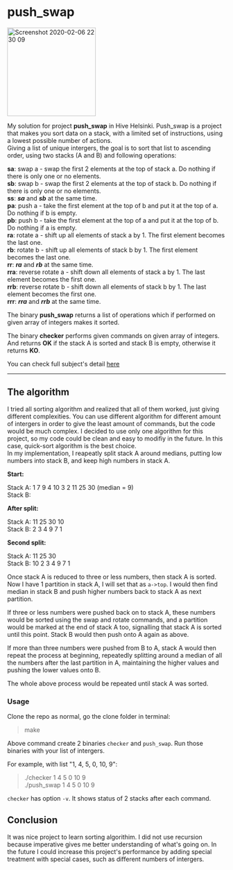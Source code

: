 # push_swap

<img width="204" alt="Screenshot 2020-02-06 22 30 09" src="https://user-images.githubusercontent.com/44005264/74007222-71170200-4986-11ea-9758-529f5eedf207.png">


My solution for project **push_swap** in Hive Helsinki. Push_swap is a project that makes you sort data on a stack, with a limited set of instructions, using a lowest possible number of actions.\
Giving a list of unique intergers, the goal is to sort that list to ascending order, using two stacks (A and B) and following operations:

**sa**: swap a - swap the first 2 elements at the top of stack a. Do nothing if there is only one or no elements.\
**sb**: swap b - swap the first 2 elements at the top of stack b. Do nothing if there is only one or no elements.\
**ss**: **_sa_** and **_sb_** at the same time.\
**pa**: push a - take the first element at the top of b and put it at the top of a. Do nothing if b is empty.\
**pb**: push b - take the first element at the top of a and put it at the top of b. Do nothing if a is empty.\
**ra**: rotate a - shift up all elements of stack a by 1. The first element becomes the last one.\
**rb**: rotate b - shift up all elements of stack b by 1. The first element becomes the last one.\
**rr**: **_ra_** and **_rb_** at the same time.\
**rra**: reverse rotate a - shift down all elements of stack a by 1. The last element becomes the first one.\
**rrb**: reverse rotate b - shift down all elements of stack b by 1. The last element becomes the first one.\
**rrr**: ***rra*** and ***rrb*** at the same time.

The binary **push_swap** returns a list of operations which if performed on given array of integers makes it sorted.

The binary **checker** performs given commands on given array of integers. And returns **OK** if the stack A is sorted and stack B is empty, otherwise it returns **KO**.

You can check full subject's detail [here](https://github.com/shilena91/push_swap/blob/master/push_swap.en.pdf)

***

## The algorithm
I tried all sorting algorithm and realized that all of them worked, just giving different complexities. You can use different algorithm for different amount of intergers in order to give the least amount of commands, but the code would be much complex. I decided to use only one algorithm for this project, so my code could be clean and easy to modifiy in the future. In this case, quick-sort algorithm is the best choice.\
In my implementation, I reapeatly split stack A around medians, putting low numbers into stack B, and keep high numbers in stack A.

**Start:**

Stack A: 1 7 9 4 10 3 2 11 25 30 (median = 9)\
Stack B:

**After split:**

Stack A: 11 25 30 10\
Stack B: 2 3 4 9 7 1

**Second split:**

Stack A: 11 25 30\
Stack B: 10 2 3 4 9 7 1

Once stack A is reduced to three or less numbers, then stack A is sorted. Now I have 1 partition in stack A, I will set that as ```a->top```. I would then find median in stack B and push higher numbers back to stack A as next partition.

If three or less numbers were pushed back on to stack A, these numbers would be sorted using the swap and rotate commands, and a partition would be marked at the end of stack A too, signalling that stack A is sorted until this point. Stack B would then push onto A again as above.

If more than three numbers were pushed from B to A, stack A would then repeat the process at beginning, repeatedly splitting around a median of all the numbers after the last partition in A, maintaining the higher values and pushing the lower values onto B.

The whole above process would be repeated until stack A was sorted.

### Usage

Clone the repo as normal, go the clone folder in terminal:
> make

Above command create 2 binaries ```checker``` and ```push_swap```. Run those binaries with your list of intergers.

For example, with list "1, 4, 5, 0, 10, 9":
> ./checker 1 4 5 0 10 9\
> ./push_swap 1 4 5 0 10 9

```checker``` has option ```-v```. It shows status of 2 stacks after each command.

## Conclusion

It was nice project to learn sorting algorithim. I did not use recursion because imperative gives me better understanding of what's going on. In the future I could increase this project's performance by adding special treatment with special cases, such as different numbers of intergers.

